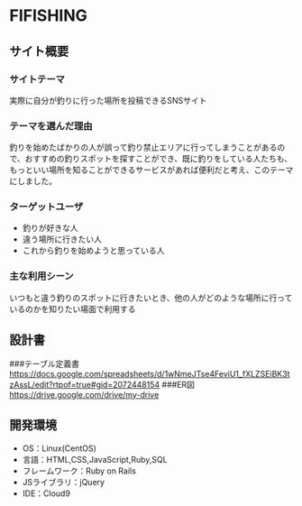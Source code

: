 # FIFISHING

## サイト概要
### サイトテーマ
実際に自分が釣りに行った場所を投稿できるSNSサイト

### テーマを選んだ理由
釣りを始めたばかりの人が誤って釣り禁止エリアに行ってしまうことがあるので、おすすめの釣りスポットを探すことができ、既に釣りをしている人たちも、もっといい場所を知ることができるサービスがあれば便利だと考え、このテーマにしました。

### ターゲットユーザ
* 釣りが好きな人
* 違う場所に行きたい人
* これから釣りを始めようと思っている人

### 主な利用シーン
いつもと違う釣りのスポットに行きたいとき、他の人がどのような場所に行っているのかを知りたい場面で利用する

## 設計書
###テーブル定義書
https://docs.google.com/spreadsheets/d/1wNmeJTse4FeviU1_fXLZSEiBK3tzAssL/edit?rtpof=true#gid=2072448154
###ER図
https://drive.google.com/drive/my-drive

## 開発環境
- OS：Linux(CentOS)
- 言語：HTML,CSS,JavaScript,Ruby,SQL
- フレームワーク：Ruby on Rails
- JSライブラリ：jQuery
- IDE：Cloud9